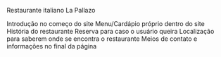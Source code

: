 Restaurante italiano La Pallazo

Introdução no começo do site
Menu/Cardápio próprio dentro do site
História do restaurante
Reserva para caso o usuário queira
Localização para saberem onde se encontra o restaurante
Meios de contato e informações no final da página
